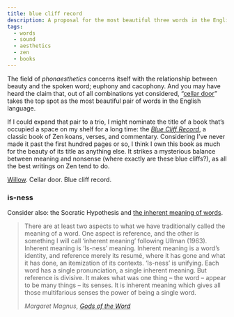 ```yaml
---
title: blue cliff record
description: A proposal for the most beautiful three words in the English language.
tags:
  - words
  - sound
  - aesthetics
  - zen
  - books
---
```


The field of *phonaesthetics* concerns itself with the relationship between beauty and the spoken word; euphony and cacophony. And you may have heard the claim that, out of all combinations yet considered, “[cellar door][cellar]” takes the top spot as the most beautiful pair of words in the English language.

If I could expand that pair to a trio, I might nominate the title of a book that’s occupied a space on my shelf for a long time: the *[Blue Cliff Record][cliff]*, a classic book of Zen koans, verses, and commentary. Considering I’ve never made it past the first hundred pages or so, I think I own this book as much for the beauty of its title as anything else. It strikes a mysterious balance between meaning and nonsense (where exactly are these blue cliffs?), as all the best writings on Zen tend to do.

[Willow][willow].
Cellar door.
Blue cliff record.

### is-ness

Consider also: the Socratic Hypothesis and [the inherent meaning of words][meaning].

> There are at least two aspects to what we have traditionally called the meaning of a word. One aspect is reference, and the other is something I will call ‘inherent meaning’ following Ullman (1963). Inherent meaning is ‘Is-ness’ meaning. Inherent meaning is a word’s identity, and reference merely its resumé, where it has gone and what it has done, an itemization of its contexts. ‘Is-ness’ is unifying. Each word has a single pronunciation, a single inherent meaning. But reference is divisive. It makes what was one thing – the word – appear to be many things – its senses. It is inherent meaning which gives all those multifarious senses the power of being a single word.
>
> <cite>Margaret Magnus, *[Gods of the Word][gods]*</cite>

[cellar]: https://en.wikipedia.org/wiki/Phonaesthetics#Cellar_door
[cliff]: https://en.wikipedia.org/wiki/Blue_Cliff_Record
[willow]: https://www.thoughtco.com/phonaesthetics-word-sounds-1691471#mntl-sc-block_1-0-24
[meaning]: https://www.trismegistos.com/
[gods]: https://barnsworthburning.net/works/gods-of-the-word
